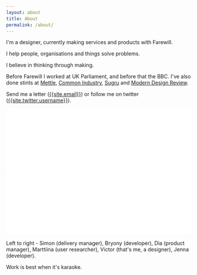 ```yaml
---
layout: about
title: About
permalink: /about/
---
```



<div class="intro">
	<p>I'm a designer, currently making services and products with Farewill. </p>
	<p>I help people, organisations and things solve problems. </p>
	<p>I believe in thinking through making.</p>


</div>
<!-- <div class="about"> -->
Before Farewill I worked at UK Parliament, and before that the BBC. I've also done stints at <a target="_blank" href="https://mettle-studio.com/">Mettle</a>, <a target="_blank" href="https://commonindustry.co.uk/">Common Industry</a>, <a target="_blank" href="https://sugru.com/">Sugru</a> and <a target="_blank" href="http://moderndesignreview.com/">Modern Design Review</a>.


Send me a letter (<a href="mailto:{{site.email}}">{{site.email}}</a>) or follow me on twitter (<a href="https://twitter.com/{{site.twitter.username}}">{{site.twitter.username}}</a>). 
<!-- </div> -->

<img class="bitmap karaokesmall" src="/assets/images/about/karaoke-profile-small.png">
<img class="bitmap karaokelarge" src="/assets/images/about/karaoke-profile.png">

<div class="colophon"><p>Left to right - Simon (delivery manager), Bryony (developer), Dia (product manager), Marttiina (user researcher), Victor (that's me, a designer), Jenna (developer).</p><p>Work is best when it's karaoke.</p></div>








